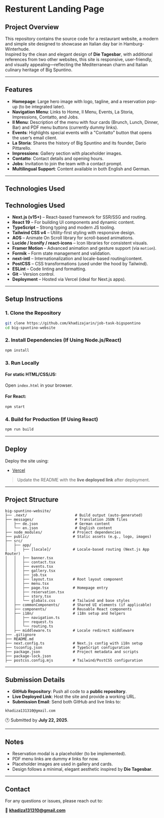 # Resturent Landing Page

## Project Overview

This repository contains the source code for a restaurant website, a modern and simple site designed to showcase an Italian day bar in Hamburg-Winterhude.  
Inspired by the clean and elegant design of **Die Tagesbar**, with additional references from two other websites, this site is responsive, user-friendly, and visually appealing—reflecting the Mediterranean charm and Italian culinary heritage of Big Spuntino.

---

## Features

- **Homepage**: Large hero image with logo, tagline, and a reservation pop-up (to be integrated later).
- **Navigation Menu**: Links to Home, Il Menu, Events, La Storia, Impressions, Contatto, and Jobs.
- **Il Menu**: Description of the menu with four cards (Brunch, Lunch, Dinner, Bar) and PDF menu buttons (currently dummy links).
- **Events**: Highlights special events with a "Contatto" button that opens the user’s email client.
- **La Storia**: Shares the history of Big Spuntino and its founder, Dario Pittarello.
- **Impressions**: Gallery section with placeholder images.
- **Contatto**: Contact details and opening hours.
- **Jobs**: Invitation to join the team with a contact prompt.
- **Multilingual Support**: Content available in both English and German.

---

## Technologies Used

## Technologies Used

- **Next.js (v15+)** – React-based framework for SSR/SSG and routing.
- **React 19** – For building UI components and dynamic content.
- **TypeScript** – Strong typing and modern JS tooling.
- **Tailwind CSS v4** – Utility-first styling with responsive design.
- **AOS** – Animate On Scroll library for scroll-based animations.
- **Lucide / Iconify / react-icons** – Icon libraries for consistent visuals.
- **Framer Motion** – Advanced animation and gesture support (via `motion`).
- **Formik** – Form state management and validation.
- **next-intl** – Internationalization and locale-based routing/content.
- **PostCSS** – CSS transformations (used under the hood by Tailwind).
- **ESLint** – Code linting and formatting.
- **Git** – Version control.
- **Deployment** – Hosted via Vercel (ideal for Next.js apps).

---

## Setup Instructions

### 1. Clone the Repository

```bash
git clone https://github.com/khadizajarin/job-task-bigspontino
cd big-spuntino-website
```

### 2. Install Dependencies (If Using Node.js/React)

```bash
npm install
```

### 3. Run Locally

#### For static HTML/CSS/JS:
Open `index.html` in your browser.

#### For React:
```bash
npm start
```

### 4. Build for Production (If Using React)

```bash
npm run build
```

---

## Deploy

Deploy the site using:

- [Vercel](https://job-task-resturent--landing-page.vercel.app/en)


> Update the README with the **live deployed link** after deployment.

---

## Project Structure

```
big-spuntino-website/
├── .next/                      # Build output (auto-generated)
├── messages/                   # Translation JSON files
│   ├── de.json                 # German content
│   └── en.json                 # English content
├── node_modules/              # Project dependencies
├── public/                    # Static assets (e.g., logo, images)
├── src/
│   ├── app/
│   │   ├── [locale]/          # Locale-based routing (Next.js App Router)
│   │   ├── banner.tsx
│   │   ├── contact.tsx
│   │   ├── events.tsx
│   │   ├── gallery.tsx
│   │   ├── job.tsx
│   │   ├── layout.tsx         # Root layout component
│   │   ├── menu.tsx
│   │   ├── page.tsx           # Homepage entry
│   │   ├── reservation.tsx
│   │   ├── story.tsx
│   │   └── globals.css        # Tailwind and base styles
│   ├── commonComponents/      # Shared UI elements (if applicable)
│   ├── components/            # Reusable React components
│   ├── i18n/                  # i18n setup and helpers
│   │   ├── navigation.ts
│   │   ├── request.ts
│   │   └── routing.ts
│   ├── middleware.ts          # Locale redirect middleware
├── .gitignore
├── README.md
├── next.config.ts             # Next.js config with i18n setup
├── tsconfig.json              # TypeScript configuration
├── package.json               # Project metadata and scripts
├── package-lock.json
├── postcss.config.mjs         # Tailwind/PostCSS configuration
```


---

## Submission Details

- **GitHub Repository**: Push all code to a **public repository**.
- **Live Deployed Link**: Host the site and provide a working URL.
- **Submission Email**: Send both GitHub and live links to:

```
khadiza131310@gmail.com
```

🕐 Submitted by **July 22, 2025**.

---

## Notes

- Reservation modal is a placeholder (to be implemented).
- PDF menu links are dummy `#` links for now.
- Placeholder images are used in gallery and cards.
- Design follows a minimal, elegant aesthetic inspired by **Die Tagesbar**.

---

## Contact

For any questions or issues, please reach out to:

📧 **khadiza131310@gmail.com**
